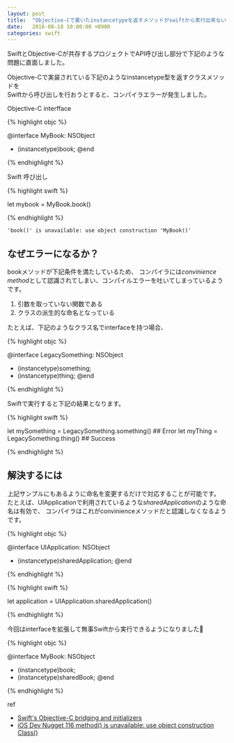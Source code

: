 ```yaml
---
layout: post
title:  "Objective-Cで書いたinstancetypeを返すメソッドがswiftから実行出来ない場合の対処"
date:   2016-08-18 10:00:00 +0900
categories: swift
---
```


SwiftとObjective-Cが共存するプロジェクトでAPI呼び出し部分で下記のような問題に直面しました。  

Objective-Cで実装されている下記のようなinstancetype型を返すクラスメソッドを    
Swiftから呼び出しを行おうとすると、コンパイラエラーが発生しました。

Objective-C interfface

{% highlight objc %}

@interface MyBook: NSObject
+ (instancetype)book;
@end

{% endhighlight %}

Swift 呼び出し

{% highlight swift %}

let mybook = MyBook.book()

{% endhighlight %}

```
'book()' is unavailable: use object construction 'MyBook()'
```

## なぜエラーになるか？

bookメソッドが下記条件を満たしているため、
コンパイラには*convinience method*として認識されてしまい、コンパイルエラーを吐いてしまっているようです。	

1. 引数を取っていない関数である
2. クラスの派生的な命名となっている

たとえば、下記のようなクラス名でinterfaceを持つ場合、

{% highlight objc %}

@interface LegacySomething: NSObject
+ (instancetype)something;
+ (instancetype)thing;
@end

{% endhighlight %}

Swiftで実行すると下記の結果となります。

{% highlight swift %}

let mySomething = LegacySomething.something() ## Error
let myThing = LegacySomething.thing() ## Success

{% endhighlight %}


## 解決するには

上記サンプルにもあるように命名を変更するだけで対応することが可能です。  
たとえば、UIApplicationで利用されているような*sharedApplication*のような命名は有効で、
コンパイラはこれがconvinienceメソッドだと認識しなくなるようです。

{% highlight objc %}

@interface UIApplication: NSObject
+ (instancetype)sharedApplication;
@end

{% endhighlight %}

{% highlight swift %}

let application = UIApplication.sharedApplication()

{% endhighlight %}

今回はinterfaceを拡張して無事Swiftから実行できるようになりました🎉

{% highlight objc %}

@interface MyBook: NSObject
+ (instancetype)book;
+ (instancetype)sharedBook;
@end

{% endhighlight %}


ref  
* [Swift's Objective-C bridging and initializers](http://justinmiller.io/posts/2015/01/28/swift-objc-initializers/)
* [iOS Dev Nugget 116 method() is unavailable: use object construction Class()](http://hboon.com/iosdevnuggets/ios-dev-nugget-116-method()-is-unavailable--use-object-construction-class()/)